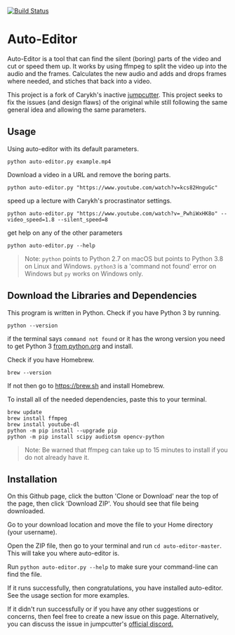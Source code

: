 [![Build Status](https://travis-ci.com/WyattBlue/auto-editor.svg?branch=master)](https://travis-ci.org/WyattBlue/auto-editor)

# Auto-Editor
Auto-Editor is a tool that can find the silent (boring) parts of the video and cut or speed them up.
It works by using ffmpeg to split the video up into the audio and the frames. Calculates the new audio and adds and drops frames where needed, and stiches that back into a video.

This project is a fork of Carykh's inactive [jumpcutter](https://github.com/carykh/jumpcutter). This project seeks to fix the issues (and design flaws) of the original while still following the same general idea and allowing the same parameters.

## Usage
Using auto-editor with its default parameters.

```python auto-editor.py example.mp4```

Download a video in a URL and remove the boring parts.

```python auto-editor.py "https://www.youtube.com/watch?v=kcs82HnguGc"```

speed up a lecture with Carykh's procrastinator settings.

```python auto-editor.py "https://www.youtube.com/watch?v=_PwhiWxHK8o" --video_speed=1.8 --silent_speed=8```

get help on any of the other parameters

```python auto-editor.py --help```

> Note: ```python``` points to Python 2.7 on macOS but points to Python 3.8 on Linux and Windows. ```python3``` is a 'command not found' error on Windows but ```py``` works on Windows only.

## Download the Libraries and Dependencies
This program is written in Python. Check if you have Python 3 by running.

```python --version```

if the terminal says ```command not found``` or it has the wrong version you need to get Python 3 [from python.org](https://www.python.org/downloads/) and install.


Check if you have Homebrew.

```brew --version```

If not then go to https://brew.sh and install Homebrew.

To install all of the needed dependencies, paste this to your terminal.
```
brew update
brew install ffmpeg
brew install youtube-dl
python -m pip install --upgrade pip
python -m pip install scipy audiotsm opencv-python
```
> Note: Be warned that ffmpeg can take up to 15 minutes to install if you do not already have it.
## Installation

On this Github page, click the button 'Clone or Download' near the top of the page, then click 'Download ZIP'. You should see that file being downloaded.

Go to your download location and move the file to your Home directory (your username).

Open the ZIP file, then go to your terminal and run ```cd auto-editor-master```. This will take you where auto-editor is.

Run ```python auto-editor.py --help``` to make sure your command-line can find the file.

If it runs successfully, then congratulations, you have installed auto-editor. See the usage section for more examples.

If it didn't run successfully or if you have any other suggestions or concerns, then feel free to create a new issue on this page. Alternatively, you can discuss the issue in jumpcutter's [official discord.](https://discord.gg/2snkzhy)
